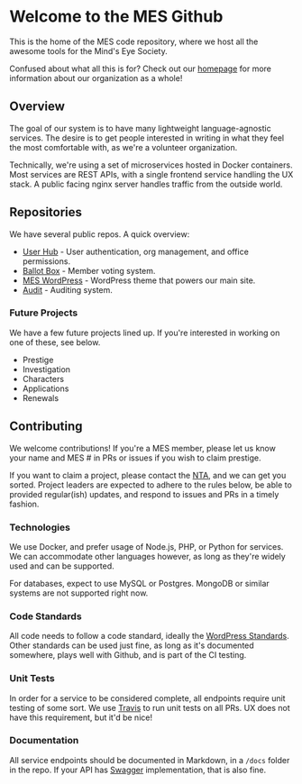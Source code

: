 # Welcome to the MES Github
This is the home of the MES code repository, where we host all the awesome tools for the Mind's Eye Society.

Confused about what all this is for? Check out our [homepage](https://www.mindseyesociety.org) for more information about our organization as a whole!

## Overview
The goal of our system is to have many lightweight language-agnostic services. The desire is to get people interested in writing in what they feel the most comfortable with, as we're a volunteer organization.

Technically, we're using a set of microservices hosted in Docker containers. Most services are REST APIs, with a single frontend service handling the UX stack. A public facing nginx server handles traffic from the outside world.

## Repositories
We have several public repos. A quick overview:
* [User Hub](MindsEyeSociety/mes-hub) - User authentication, org management, and office permissions.
* [Ballot Box](MindsEyeSociety/mes-ballot-box) - Member voting system.
* [MES WordPress](MindsEyeSociety/MES-WordPress) - WordPress theme that powers our main site.
* [Audit](MindsEyeSociety/audit) - Auditing system.

### Future Projects
We have a few future projects lined up. If you're interested in working on one of these, see below.

* Prestige
* Investigation
* Characters
* Applications
* Renewals

## Contributing
We welcome contributions! If you're a MES member, please let us know your name and MES # in PRs or issues if you wish to claim prestige.

If you want to claim a project, please contact the [NTA](mailto:nta@mindseyesociety.org), and we can get you sorted. Project leaders are expected to adhere to the rules below, be able to provided regular(ish) updates, and respond to issues and PRs in a timely fashion.

### Technologies
We use Docker, and prefer usage of Node.js, PHP, or Python for services. We can accommodate other languages however, as long as they're widely used and can be supported.

For databases, expect to use MySQL or Postgres. MongoDB or similar systems are not supported right now.

### Code Standards
All code needs to follow a code standard, ideally the [WordPress Standards](https://make.wordpress.org/core/handbook/best-practices/coding-standards/). Other standards can be used just fine, as long as it's documented somewhere, plays well with Github, and is part of the CI testing.

### Unit Tests
In order for a service to be considered complete, all endpoints require unit testing of some sort. We use [Travis](https://travis-ci.org/) to run unit tests on all PRs. UX does not have this requirement, but it'd be nice!

### Documentation
All service endpoints should be documented in Markdown, in a `/docs` folder in the repo. If your API has [Swagger](http://swagger.io/) implementation, that is also fine.
